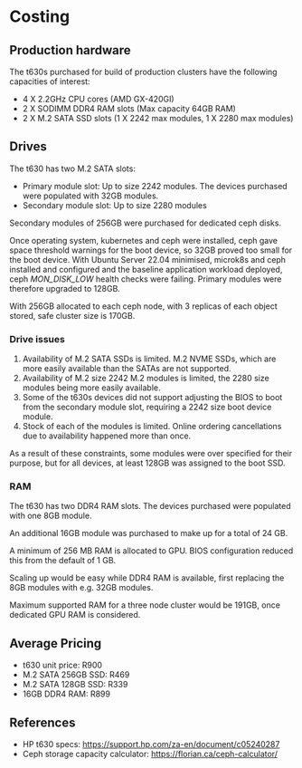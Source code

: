 # Costing

## Production hardware

The t630s purchased for build of production clusters have the following capacities of interest:

- 4 X 2.2GHz CPU cores (AMD GX-420GI)
- 2 X SODIMM DDR4 RAM slots (Max capacity 64GB RAM)
- 2 X M.2 SATA SSD slots (1 X 2242 max modules, 1 X 2280 max modules)

## Drives

The t630 has two M.2 SATA slots:

- Primary module slot: Up to size 2242 modules. The devices purchased were populated with 32GB modules.
- Secondary module slot: Up to size 2280 modules

Secondary modules of 256GB were purchased for dedicated ceph disks.

Once operating system, kubernetes and ceph were installed, ceph gave space threshold warnings for the boot device, so 32GB proved too small for the boot device.  With Ubuntu Server 22.04 minimised, microk8s and ceph installed and configured and the baseline application workload deployed, ceph *MON_DISK_LOW* health checks were failing. Primary modules were therefore upgraded to 128GB.

With 256GB allocated to each ceph node, with 3 replicas of each object stored, safe cluster size is 170GB.

### Drive issues

1. Availability of M.2 SATA SSDs is limited. M.2 NVME SSDs, which are more easily available than the SATAs are not supported.
1. Availability of M.2 size 2242 M.2 modules is limited, the 2280 size modules being more easily available.
1. Some of the t630s devices did not support adjusting the BIOS to boot from the secondary module slot, requiring a 2242 size boot device module.
1. Stock of each of the modules is limited. Online ordering cancellations due to availability happened more than once.

As a result of these constraints, some modules were over specified for their purpose, but for all devices, at least 128GB was assigned to the boot SSD.

### RAM

The t630 has two DDR4 RAM slots. The devices purchased were populated with one 8GB module.

An additional 16GB module was purchased to make up for a total of 24 GB.

A minimum of 256 MB RAM is allocated to GPU. BIOS configuration reduced this from the default of 1 GB.

Scaling up would be easy while DDR4 RAM is available, first replacing the 8GB modules with e.g. 32GB modules.

Maximum supported RAM for a three node cluster would be 191GB, once dedicated GPU RAM is considered.

## Average Pricing

- t630 unit price: R900
- M.2 SATA 256GB SSD: R469
- M.2 SATA 128GB SSD: R339
- 16GB DDR4 RAM: R899

## References

- HP t630 specs: <https://support.hp.com/za-en/document/c05240287>
- Ceph storage capacity calculator: <https://florian.ca/ceph-calculator/>